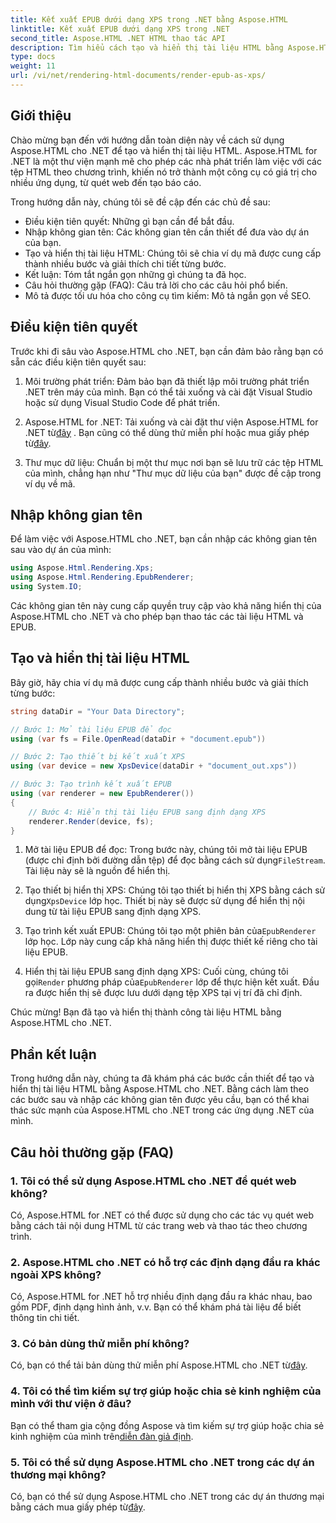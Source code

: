 ```yaml
---
title: Kết xuất EPUB dưới dạng XPS trong .NET bằng Aspose.HTML
linktitle: Kết xuất EPUB dưới dạng XPS trong .NET
second_title: Aspose.HTML .NET HTML thao tác API
description: Tìm hiểu cách tạo và hiển thị tài liệu HTML bằng Aspose.HTML cho .NET trong hướng dẫn toàn diện này. Đi sâu vào thế giới thao tác HTML, quét web và hơn thế nữa.
type: docs
weight: 11
url: /vi/net/rendering-html-documents/render-epub-as-xps/
---
```


## Giới thiệu

Chào mừng bạn đến với hướng dẫn toàn diện này về cách sử dụng Aspose.HTML cho .NET để tạo và hiển thị tài liệu HTML. Aspose.HTML for .NET là một thư viện mạnh mẽ cho phép các nhà phát triển làm việc với các tệp HTML theo chương trình, khiến nó trở thành một công cụ có giá trị cho nhiều ứng dụng, từ quét web đến tạo báo cáo.

Trong hướng dẫn này, chúng tôi sẽ đề cập đến các chủ đề sau:
- Điều kiện tiên quyết: Những gì bạn cần để bắt đầu.
- Nhập không gian tên: Các không gian tên cần thiết để đưa vào dự án của bạn.
- Tạo và hiển thị tài liệu HTML: Chúng tôi sẽ chia ví dụ mã được cung cấp thành nhiều bước và giải thích chi tiết từng bước.
- Kết luận: Tóm tắt ngắn gọn những gì chúng ta đã học.
- Câu hỏi thường gặp (FAQ): Câu trả lời cho các câu hỏi phổ biến.
- Mô tả được tối ưu hóa cho công cụ tìm kiếm: Mô tả ngắn gọn về SEO.

## Điều kiện tiên quyết

Trước khi đi sâu vào Aspose.HTML cho .NET, bạn cần đảm bảo rằng bạn có sẵn các điều kiện tiên quyết sau:

1. Môi trường phát triển: Đảm bảo bạn đã thiết lập môi trường phát triển .NET trên máy của mình. Bạn có thể tải xuống và cài đặt Visual Studio hoặc sử dụng Visual Studio Code để phát triển.

2.  Aspose.HTML for .NET: Tải xuống và cài đặt thư viện Aspose.HTML for .NET từ[đây](https://releases.aspose.com/html/net/) . Bạn cũng có thể dùng thử miễn phí hoặc mua giấy phép từ[đây](https://purchase.aspose.com/buy).

3. Thư mục dữ liệu: Chuẩn bị một thư mục nơi bạn sẽ lưu trữ các tệp HTML của mình, chẳng hạn như "Thư mục dữ liệu của bạn" được đề cập trong ví dụ về mã.

## Nhập không gian tên

Để làm việc với Aspose.HTML cho .NET, bạn cần nhập các không gian tên sau vào dự án của mình:

```csharp
using Aspose.Html.Rendering.Xps;
using Aspose.Html.Rendering.EpubRenderer;
using System.IO;
```

Các không gian tên này cung cấp quyền truy cập vào khả năng hiển thị của Aspose.HTML cho .NET và cho phép bạn thao tác các tài liệu HTML và EPUB.

## Tạo và hiển thị tài liệu HTML

Bây giờ, hãy chia ví dụ mã được cung cấp thành nhiều bước và giải thích từng bước:

```csharp
string dataDir = "Your Data Directory";

// Bước 1: Mở tài liệu EPUB để đọc
using (var fs = File.OpenRead(dataDir + "document.epub"))

// Bước 2: Tạo thiết bị kết xuất XPS
using (var device = new XpsDevice(dataDir + "document_out.xps"))

// Bước 3: Tạo trình kết xuất EPUB
using (var renderer = new EpubRenderer())
{
    // Bước 4: Hiển thị tài liệu EPUB sang định dạng XPS
    renderer.Render(device, fs);
}
```

1.  Mở tài liệu EPUB để đọc: Trong bước này, chúng tôi mở tài liệu EPUB (được chỉ định bởi đường dẫn tệp) để đọc bằng cách sử dụng`FileStream`. Tài liệu này sẽ là nguồn để hiển thị.

2.  Tạo thiết bị hiển thị XPS: Chúng tôi tạo thiết bị hiển thị XPS bằng cách sử dụng`XpsDevice` lớp học. Thiết bị này sẽ được sử dụng để hiển thị nội dung từ tài liệu EPUB sang định dạng XPS.

3.  Tạo trình kết xuất EPUB: Chúng tôi tạo một phiên bản của`EpubRenderer` lớp học. Lớp này cung cấp khả năng hiển thị được thiết kế riêng cho tài liệu EPUB.

4.  Hiển thị tài liệu EPUB sang định dạng XPS: Cuối cùng, chúng tôi gọi`Render` phương pháp của`EpubRenderer` lớp để thực hiện kết xuất. Đầu ra được hiển thị sẽ được lưu dưới dạng tệp XPS tại vị trí đã chỉ định.

Chúc mừng! Bạn đã tạo và hiển thị thành công tài liệu HTML bằng Aspose.HTML cho .NET.

## Phần kết luận

Trong hướng dẫn này, chúng ta đã khám phá các bước cần thiết để tạo và hiển thị tài liệu HTML bằng Aspose.HTML cho .NET. Bằng cách làm theo các bước sau và nhập các không gian tên được yêu cầu, bạn có thể khai thác sức mạnh của Aspose.HTML cho .NET trong các ứng dụng .NET của mình.

## Câu hỏi thường gặp (FAQ)

### 1. Tôi có thể sử dụng Aspose.HTML cho .NET để quét web không?

Có, Aspose.HTML for .NET có thể được sử dụng cho các tác vụ quét web bằng cách tải nội dung HTML từ các trang web và thao tác theo chương trình.

### 2. Aspose.HTML cho .NET có hỗ trợ các định dạng đầu ra khác ngoài XPS không?

Có, Aspose.HTML for .NET hỗ trợ nhiều định dạng đầu ra khác nhau, bao gồm PDF, định dạng hình ảnh, v.v. Bạn có thể khám phá tài liệu để biết thông tin chi tiết.

### 3. Có bản dùng thử miễn phí không?

 Có, bạn có thể tải bản dùng thử miễn phí Aspose.HTML cho .NET từ[đây](https://releases.aspose.com/).

### 4. Tôi có thể tìm kiếm sự trợ giúp hoặc chia sẻ kinh nghiệm của mình với thư viện ở đâu?

Bạn có thể tham gia cộng đồng Aspose và tìm kiếm sự trợ giúp hoặc chia sẻ kinh nghiệm của mình trên[diễn đàn giả định](https://forum.aspose.com/).

### 5. Tôi có thể sử dụng Aspose.HTML cho .NET trong các dự án thương mại không?

 Có, bạn có thể sử dụng Aspose.HTML cho .NET trong các dự án thương mại bằng cách mua giấy phép từ[đây](https://purchase.aspose.com/buy).

